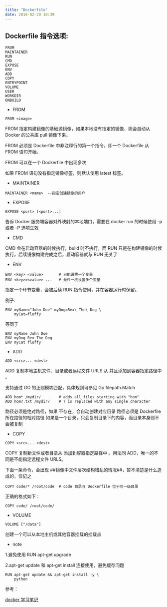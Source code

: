 ```yaml
---
title: "Dockerfile"
date: 2016-02-20 10:39
---
```


## Dockerfile 指令选项:

```
FROM
MAINTAINER
RUN
CMD
EXPOSE
ENV
ADD
COPY
ENTRYPOINT
VOLUME
USER
WORKDIR
ONBUILD
```

* FROM 

```
FROM <image>
```

FROM 指定构建镜像的基础源镜像，如果本地没有指定的镜像，则会自动从 Docker 的公共库 pull 镜像下来。

FROM 必须是 Dockerfile 中非注释行的第一个指令，即一个 Dockerfile 从 FROM 语句开始。

FROM 可以在一个 Dockerfile 中出现多次

如果 FROM 语句没有指定镜像标签，则默认使用 latest 标签。

* MAINTAINER 

```
MAINTAINER <name>  --指定创建镜像的用户
```

* EXPOSE

```
EXPOSE <port> [<port>...]
```

告诉 Docker 服务端容器对外映射的本地端口，需要在 docker run 的时候使用 -p 或者 -P 选项生效

* CMD

CMD 会在启动容器的时候执行，build 时不执行，而 RUN 只是在构建镜像的时候执行，后续镜像构建完成之后，启动容器就与 RUN 无关了

* ENV

```
ENV <key> <value>       # 只能设置一个变量
ENV <key>=<value> ...   # 允许一次设置多个变量
```

指定一个环节变量，会被后续 RUN 指令使用，并在容器运行时保留。

例子:
```
ENV myName="John Doe" myDog=Rex\ The\ Dog \
    myCat=fluffy
```

等同于

```
ENV myName John Doe
ENV myDog Rex The Dog
ENV myCat fluffy
```

* ADD

```
ADD <src>... <dest>
```

ADD 复制本地主机文件、目录或者远程文件 URLS 从 <src> 并且添加到容器指定路径中 <dest>。

<src> 支持通过 GO 的正则模糊匹配，具体规则可参见 Go filepath.Match

```
ADD hom* /mydir/        # adds all files starting with "hom"
ADD hom?.txt /mydir/    # ? is replaced with any single character
```

<dest> 路径必须是绝对路径，如果 <dest> 不存在，会自动创建对应目录
<src> 路径必须是 Dockerfile 所在路径的相对路径
<src> 如果是一个目录，只会复制目录下的内容，而目录本身则不会被复制

* COPY

```
COPY <src>... <dest>
```

COPY 复制新文件或者目录从 <src> 添加到容器指定路径中 <dest>。用法同 ADD，唯一的不同是不能指定远程文件 URLS。

下面一条命令，会出现 ##镜像中文件层次结构错乱的情况##，暂不清楚是什么造成的，仅记之

```
COPY code/* /root/code  # code 目录与 Dockerfile 位于同一级目录
```

正确的格式如下：

```
COPY code/ /root/code/  
```

* VOLUME

```
VOLUME ["/data"]
```

创建一个可以从本地主机或其他容器挂载的挂载点

* note

1.避免使用 RUN apt-get upgrade
 
2.apt-get update 和 apt-get install 连接使用，避免缓存问题

```
RUN apt-get update && apt-get install -y \
    python   
```

参考：

[docker 学习笔记][1]

[1]: http://blog.opskumu.com/docker.html
